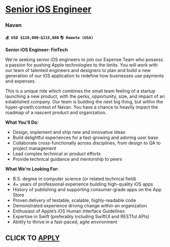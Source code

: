 # [Senior iOS Engineer](https://www.remotewlb.com/apply/senior-ios-engineer-120097)  
### Navan  
#### `💰 USD $120,000~$215,000` `🌎 Remote (USA)`  

**Senior iOS Engineer: FinTech**

We're seeking senior iOS engineers to join our Expense Team who possess a passion for pushing Apple technologies to the limits. You will work with our team of talented engineers and designers to plan and build a new generation of our iOS application to redefine how businesses use payments and expenses.

This is a unique role which combines the small team feeling of a startup launching a new product, with the perks, opportunity, size, and impact of an established company. Our team is building the next big thing, but within the hyper-growth context of Navan. You have a chance to heavily impact the roadmap of a nascent product and organization.

**What You'll Do:**

  * Design, implement and ship new and innovative ideas
  * Build delightful experiences for a fast-growing and adoring user base
  * Collaborate cross-functionally across disciplines, from design to QA to project management
  * Lead complex technical or product efforts
  * Provide technical guidance and mentorship to peers

**What We're Looking For:**

  * B.S. degree in computer science (or related technical field)
  * 4+ years of professional experience building high-quality iOS apps
  * History of publishing and supporting consumer-grade apps on the App Store
  * Proven delivery of testable, scalable, highly-readable code
  * Demonstrated experience driving change within an organization
  * Enthusiast of Apple’s iOS Human Interface Guidelines
  * Expertise in Swift (preferably including SwiftUI and RESTful APIs)
  * Ability to thrive in a fast-paced, agile environment

  
## CLICK TO [APPLY](https://www.remotewlb.com/apply/senior-ios-engineer-120097)

